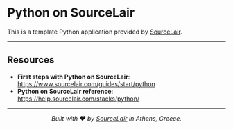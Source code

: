 # Python on SourceLair

This is a template Python application provided by [SourceLair](https://www.sourcelair.com).

---

## Resources

- **First steps with Python on SourceLair**: https://www.sourcelair.com/guides/start/python
- **Python on SourceLair reference**: https://help.sourcelair.com/stacks/python/
---


<p align="center">
  <i>Built with ❤️ by <a href="https://www.sourcelair.com">SourceLair</a> in Athens, Greece.</i>
</p>
